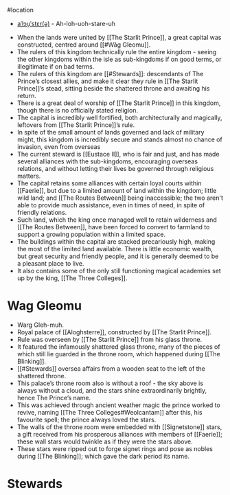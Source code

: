 #location
* [aˈlɔu̯ˈstɛr(ə)](http://ipa-reader.xyz/?text=%20a%CB%88l%C9%94u%CC%AF%CB%88st%C9%9Br(%C9%99)&voice=Amy) - Ah-loh-uoh-stare-uh
- When the lands were united by [[The Starlit Prince]], a great capital was constructed, centred around [[#Wāg Gleomu]].
- The rulers of this kingdom technically rule the entire kingdom - seeing the other kingdoms within the isle as sub-kingdoms if on good terms, or illegitimate if on bad terms.
- The rulers of this kingdom are [[#Stewards]]: descendants of The Prince’s closest allies, and make it clear they rule in [[The Starlit Prince]]’s stead, sitting beside the shattered throne and awaiting his return.
- There is a great deal of worship of [[The Starlit Prince]] in this kingdom, though there is no officially stated religion.
- The capital is incredibly well fortified, both architecturally and magically, leftovers from [[The Starlit Prince]]’s rule.
- In spite of the small amount of lands governed and lack of military might, this kingdom is incredibly secure and stands almost no chance of invasion, even from overseas
- The current steward is [[Eustace II]], who is fair and just, and has made several alliances with the sub-kingdoms, encouraging overseas relations, and without letting their lives be governed through religious matters.
- The capital retains some alliances with certain loyal courts within [[Faerie]], but due to a limited amount of land within the kingdom; little wild land; and [[The Routes Between]] being inaccessible; the two aren't able to provide much assistance, even in times of need, in spite of friendly relations.
- Such land, which the king once managed well to retain wilderness and [[The Routes Between]], have been forced to convert to farmland to support a growing population within a limited space.
- The buildings within the capital are stacked precariously high, making the most of the limited land available. There is little economic wealth, but great security and friendly people, and it is generally deemed to be a pleasant place to live.
- It also contains some of the only still functioning magical academies set up by the king, [[The Three Colleges]].
# Wag Gleomu
* Warg Gleh-muh.
* Royal palace of [[Aloghsterre]], constructed by [[The Starlit Prince]].
* Rule was overseen by [[The Starlit Prince]] from his glass throne.
* It featured the infamously shattered glass throne, many of the pieces of which still lie guarded in the throne room, which happened during [[The Blinking]].
* [[#Stewards]] oversea affairs from a wooden seat to the left of the shattered throne.
* This palace’s throne room also is without a roof - the sky above is always without a cloud, and the stars shine extraordinarily brightly, hence The Prince’s name.
* This was achieved through ancient weather magic the prince worked to revive, naming [[The Three Colleges#Weolcantam]] after this, his favourite spell; the prince always loved the stars.
* The walls of the throne room were embedded with [[Signetstone]] stars, a gift received from his prosperous alliances with members of [[Faerie]]; these wall stars would twinkle as if they were the stars above.
* These stars were ripped out to forge signet rings and pose as nobles during [[The Blinking]]; which gave the dark period its name.
# Stewards
